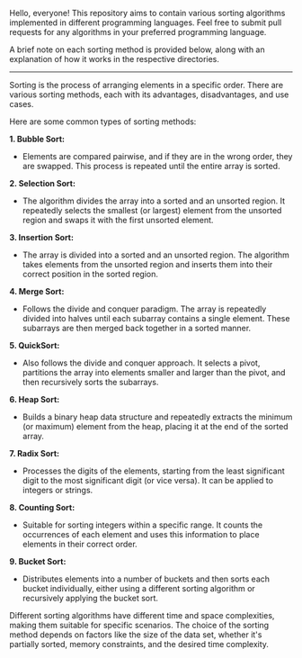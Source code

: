 Hello, everyone! This repository aims to contain various sorting algorithms implemented in different programming languages. Feel free to submit pull requests for any algorithms in your preferred programming language.

A brief note on each sorting method is provided below, along with an explanation of how it works in the respective directories.

---

Sorting is the process of arranging elements in a specific order. There are various sorting methods, each with its advantages, disadvantages, and use cases.

Here are some common types of sorting methods:

**1. Bubble Sort:**
- Elements are compared pairwise, and if they are in the wrong order, they are swapped. This process is repeated until the entire array is sorted.

**2. Selection Sort:**
- The algorithm divides the array into a sorted and an unsorted region. It repeatedly selects the smallest (or largest) element from the unsorted region and swaps it with the first unsorted element.

**3. Insertion Sort:**
- The array is divided into a sorted and an unsorted region. The algorithm takes elements from the unsorted region and inserts them into their correct position in the sorted region.

**4. Merge Sort:**
- Follows the divide and conquer paradigm. The array is repeatedly divided into halves until each subarray contains a single element. These subarrays are then merged back together in a sorted manner.

**5. QuickSort:**
- Also follows the divide and conquer approach. It selects a pivot, partitions the array into elements smaller and larger than the pivot, and then recursively sorts the subarrays.

**6. Heap Sort:**
- Builds a binary heap data structure and repeatedly extracts the minimum (or maximum) element from the heap, placing it at the end of the sorted array.

**7. Radix Sort:**
- Processes the digits of the elements, starting from the least significant digit to the most significant digit (or vice versa). It can be applied to integers or strings.

**8. Counting Sort:**
- Suitable for sorting integers within a specific range. It counts the occurrences of each element and uses this information to place elements in their correct order.

**9. Bucket Sort:**
- Distributes elements into a number of buckets and then sorts each bucket individually, either using a different sorting algorithm or recursively applying the bucket sort.

Different sorting algorithms have different time and space complexities, making them suitable for specific scenarios. The choice of the sorting method depends on factors like the size of the data set, whether it's partially sorted, memory constraints, and the desired time complexity.